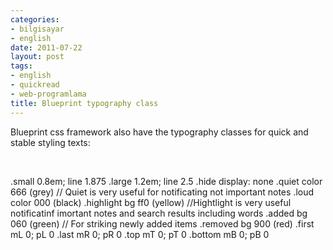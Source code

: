```yaml
---
categories:
- bilgisayar
- english
date: 2011-07-22
layout: post
tags:
- english
- quickread
- web-programlama
title: Blueprint typography class
---
```


Blueprint css framework also have the typography classes for quick and stable styling texts:

 

.small 0.8em; line 1.875 .large 1.2em; line 2.5 .hide display: none .quiet color 666 (grey) // Quiet is very useful for notificating not important notes .loud color 000 (black) .highlight bg ff0 (yellow) //Hightlight is very useful notificatinf imortant notes and search results including words .added bg 060 (green) // For striking newly added items .removed bg 900 (red) .first mL 0; pL 0 .last mR 0; pR 0 .top mT 0; pT 0 .bottom mB 0; pB 0
